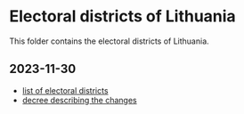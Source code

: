 # Electoral districts of Lithuania

This folder contains the electoral districts of Lithuania.

## 2023-11-30

- [list of electoral districts](https://www.vrk.lt/rinkimu-apygardos-apylinkes-komisiju-nariai-stebetojai-atstovai-2024-sei)
- [decree describing the changes](https://www.vrk.lt/documents/10180/786874/Apra%C5%A1as/147306ff-5578-484b-b86d-6c7ebf67b783)